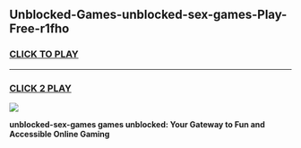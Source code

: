 
## Unblocked-Games-unblocked-sex-games-Play-Free-r1fho
<h3>
<a href="https://premium76.site?title=unblocked-sex-games&ref=12A">CLICK TO PLAY</a></h3>
<hr>

<h3>
<a href="https://premium76.site?title=unblocked-sex-games&ref=12A">CLICK 2 PLAY</a>
  
</h3>

<a href="https://premium76.site?title=unblocked-sex-games&ref=12A"><img src="https://clearcache.store/games.png"></a>


**unblocked-sex-games games unblocked: Your Gateway to Fun and Accessible Online Gaming**
